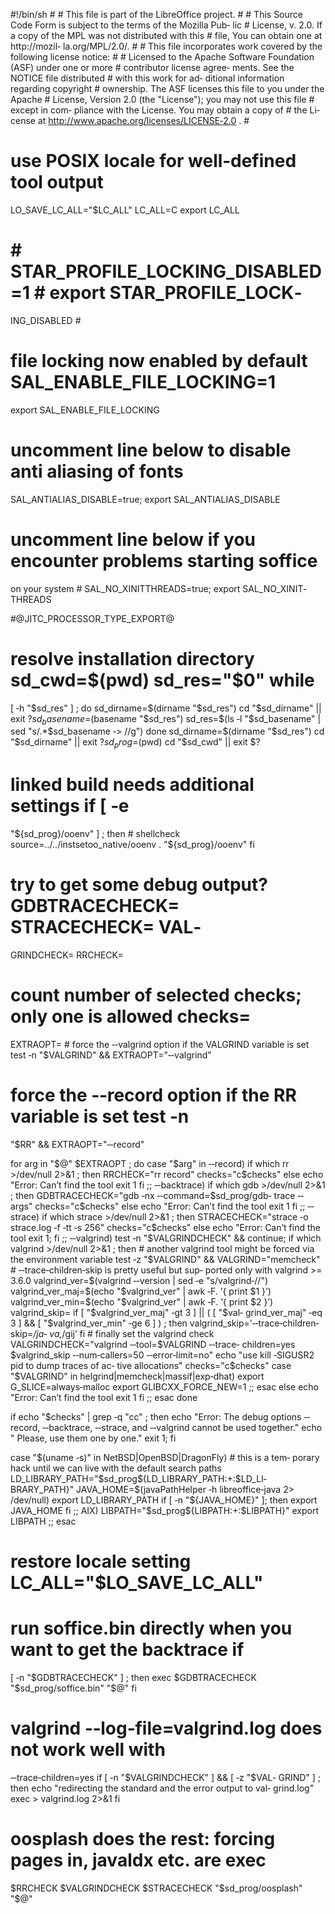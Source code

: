 #!/bin/sh  # # This file is part of the LibreOffice project.  # #
This Source Code Form is subject to the terms of the Mozilla Pub‐
lic  #  License, v. 2.0. If a copy of the MPL was not distributed
with  this  #  file,  You  can  obtain   one   at   http://mozil‐
la.org/MPL/2.0/.   # # This file incorporates work covered by the
following license notice: # #   Licensed to the  Apache  Software
Foundation (ASF) under one or more #   contributor license agree‐
ments. See the NOTICE file distributed #   with this work for ad‐
ditional  information  regarding copyright #   ownership. The ASF
licenses this file to you under the Apache #    License,  Version
2.0 (the "License"); you may not use this file #   except in com‐
pliance with the License. You may obtain a copy of  #    the  Li‐
cense at http://www.apache.org/licenses/LICENSE‐2.0 .  #

#    use    POSIX    locale    for   well‐defined   tool   output
LO_SAVE_LC_ALL="$LC_ALL" LC_ALL=C export LC_ALL

# # STAR_PROFILE_LOCKING_DISABLED=1 #  export  STAR_PROFILE_LOCK‐
ING_DISABLED #

#  file  locking now enabled by default SAL_ENABLE_FILE_LOCKING=1
export SAL_ENABLE_FILE_LOCKING

# uncomment line below  to  disable  anti  aliasing  of  fonts  #
SAL_ANTIALIAS_DISABLE=true; export SAL_ANTIALIAS_DISABLE

# uncomment line below if you encounter problems starting soffice
on your system # SAL_NO_XINITTHREADS=true;  export  SAL_NO_XINIT‐
THREADS

#@JITC_PROCESSOR_TYPE_EXPORT@

#  resolve installation directory sd_cwd=$(pwd) sd_res="$0" while
[ ‐h "$sd_res" ] ; do
    sd_dirname=$(dirname "$sd_res")
    cd "$sd_dirname" || exit $?
    sd_basename=$(basename "$sd_res")
    sd_res=$(ls ‐l  "$sd_basename"  |  sed  "s/.*$sd_basename  ‐>
//g")  done  sd_dirname=$(dirname  "$sd_res") cd "$sd_dirname" ||
exit $?  sd_prog=$(pwd) cd "$sd_cwd" || exit $?

#   linked   build   needs   additional   settings   if   [    ‐e
"${sd_prog}/ooenv" ] ; then
    # shellcheck source=../../instsetoo_native/ooenv
    . "${sd_prog}/ooenv" fi

# try to get some debug output?  GDBTRACECHECK= STRACECHECK= VAL‐
GRINDCHECK= RRCHECK=

# count number of selected checks; only one  is  allowed  checks=
EXTRAOPT=  # force the ‐‐valgrind option if the VALGRIND variable
is set test ‐n "$VALGRIND" && EXTRAOPT="‐‐valgrind"

# force the ‐‐record option if the RR variable  is  set  test  ‐n
"$RR" && EXTRAOPT="‐‐record"

for arg in "$@" $EXTRAOPT ; do
    case "$arg" in
        ‐‐record)
            if which rr >/dev/null 2>&1 ; then
                RRCHECK="rr record"
                checks="c$checks"
            else
                echo "Error: Can’t find the tool
                exit 1
            fi
            ;;
        ‐‐backtrace)
            if which gdb >/dev/null 2>&1 ; then
                GDBTRACECHECK="gdb   ‐nx  ‐‐command=$sd_prog/gdb‐
trace ‐‐args"
                checks="c$checks"
            else
                echo "Error: Can’t find the tool
                exit 1
            fi
            ;;
        ‐‐strace)
            if which strace >/dev/null 2>&1 ; then
                STRACECHECK="strace ‐o strace.log ‐f ‐tt ‐s 256"
                checks="c$checks"
            else
                echo "Error: Can’t find the tool
                exit 1;
            fi
            ;;
         ‐‐valgrind)
            test ‐n "$VALGRINDCHECK" && continue;
            if which valgrind >/dev/null 2>&1 ; then
                # another valgrind tool might be forced  via  the
environment variable
                test ‐z "$VALGRIND" && VALGRIND="memcheck"
                # ‐‐trace‐children‐skip is pretty useful but sup‐
ported only with valgrind >= 3.6.0
                valgrind_ver=$(valgrind  ‐‐version   |   sed   ‐e
"s/valgrind‐//")
                valgrind_ver_maj=$(echo "$valgrind_ver" | awk ‐F.
’{ print $1 }’)
                valgrind_ver_min=$(echo "$valgrind_ver" | awk ‐F.
’{ print $2 }’)
                valgrind_skip=
                if  [  "$valgrind_ver_maj"  ‐gt 3 ] || ( [ "$val‐
grind_ver_maj" ‐eq 3 ] && [ "$valgrind_ver_min" ‐ge 6 ] ) ; then
                    valgrind_skip=’‐‐trace‐children‐skip=*/ja‐
va,*/gij’
                fi
                # finally set the valgrind check
                VALGRINDCHECK="valgrind ‐‐tool=$VALGRIND ‐‐trace‐
children=yes $valgrind_skip ‐‐num‐callers=50 ‐‐error‐limit=no"
                echo "use kill ‐SIGUSR2 pid to dump traces of ac‐
tive allocations"
                checks="c$checks"
                case "$VALGRIND" in
                helgrind|memcheck|massif|exp‐dhat)
                    export G_SLICE=always‐malloc
                    export GLIBCXX_FORCE_NEW=1
                    ;;
                esac
            else
                echo "Error: Can’t find the tool
                exit 1
            fi
            ;;
    esac done

if echo "$checks" | grep ‐q "cc" ; then
    echo   "Error:   The  debug  options  ‐‐record,  ‐‐backtrace,
‐‐strace, and ‐‐valgrind cannot be used together."
    echo "       Please, use them one by one."
    exit 1; fi

case "$(uname ‐s)" in NetBSD|OpenBSD|DragonFly) # this is a  tem‐
porary hack until we can live with the default search paths
    LD_LIBRARY_PATH="$sd_prog${LD_LIBRARY_PATH:+:$LD_LI‐
BRARY_PATH}"
    JAVA_HOME=$(javaPathHelper ‐h libreoffice‐java 2> /dev/null)
    export LD_LIBRARY_PATH
    if [ ‐n "${JAVA_HOME}" ]; then
        export JAVA_HOME
    fi
    ;; AIX)
    LIBPATH="$sd_prog${LIBPATH:+:$LIBPATH}"
    export LIBPATH
    ;; esac

# restore locale setting LC_ALL="$LO_SAVE_LC_ALL"

# run soffice.bin directly when you want to get the backtrace  if
[ ‐n "$GDBTRACECHECK" ] ; then
    exec $GDBTRACECHECK "$sd_prog/soffice.bin" "$@" fi

#  valgrind  ‐‐log‐file=valgrind.log  does  not  work  well  with
‐‐trace‐children=yes if [ ‐n "$VALGRINDCHECK" ] &&  [  ‐z  "$VAL‐
GRIND" ] ; then
    echo  "redirecting  the standard and the error output to val‐
grind.log"
    exec > valgrind.log 2>&1 fi

# oosplash does the rest: forcing pages in, javaldx etc. are exec
$RRCHECK $VALGRINDCHECK $STRACECHECK "$sd_prog/oosplash" "$@"

